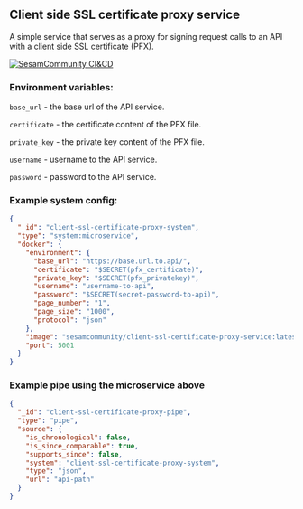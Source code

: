 ## Client side SSL certificate proxy service

A simple service that serves as a proxy for signing request calls to an API with a client side SSL certificate (PFX).

[![SesamCommunity CI&CD](https://github.com/sesam-community/client-ssl-certificate-proxy-service/actions/workflows/sesam-community-ci-cd.yml/badge.svg)](https://github.com/sesam-community/client-ssl-certificate-proxy-service/actions/workflows/sesam-community-ci-cd.yml)

### Environment variables:

`base_url` - the base url of the API service.

`certificate` - the certificate content of the PFX file.

`private_key` - the private key content of the PFX file.

`username` - username to the API service.

`password` - password to the API service.


### Example system config:

```json
{
  "_id": "client-ssl-certificate-proxy-system",
  "type": "system:microservice",
  "docker": {
    "environment": {
      "base_url": "https://base.url.to.api/",
      "certificate": "$SECRET(pfx_certificate)",
      "private_key": "$SECRET(pfx_privatekey)",
      "username": "username-to-api",
      "password": "$SECRET(secret-password-to-api)",
      "page_number": "1",
      "page_size": "1000",
      "protocol": "json"
    },
    "image": "sesamcommunity/client-ssl-certificate-proxy-service:latest",
    "port": 5001
  }
}

```

### Example pipe using the microservice above

```json
{
  "_id": "client-ssl-certificate-proxy-pipe",
  "type": "pipe",
  "source": {
    "is_chronological": false,
    "is_since_comparable": true,
    "supports_since": false,
    "system": "client-ssl-certificate-proxy-system",
    "type": "json",
    "url": "api-path"
  }
}

```